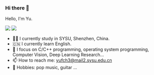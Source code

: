 ### Hi there 👋


Hello, I'm Yu.

<p>
<img src="https://img.shields.io/static/v1?label=Program&message=Python&color=blue"/>
<a href="https://blog.csdn.net/Yu_Cblog?spm=1000.2115.3001.5343"><img src="https://img.shields.io/static/v1?label=Blog&message=CSDN&color=red"/></a>
</p>


- 👨‍💼 I currently study in SYSU, Shenzhen, China.
- 🇨🇳 I currently learn English.
- 💬 I focus on C/C++ programming, operating system programming, Computer Vision, Deep Learning Research...
- 📫 How to reach me: yufch3@mail2.sysu.edu.cn
- 🌱 Hobbies: pop music, guitar ...


<!--
**Yufccode/Yufccode** is a ✨ _special_ ✨ repository because its `README.md` (this file) appears on your GitHub profile.

![](https://github-readme-stats.vercel.app/api?username=Yufccode&show_icons=true&theme=dark&count_private=true)
![](https://github-readme-stats.vercel.app/api/top-langs/?username=Yufccode&theme=dark&layout=compact)

Here are some ideas to get you started:

- 🔭 I’m currently working on ...
- 🌱 I’m currently learning ...
- 👯 I’m looking to collaborate on ...
- 🤔 I’m looking for help with ...
- 💬 Ask me about ...
- 📫 How to reach me: ...
- 😄 Pronouns: ...
- ⚡ Fun fact: ...
-->
